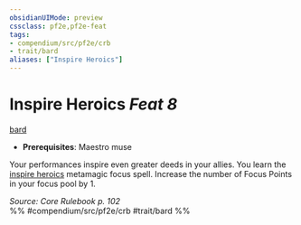 ```yaml
---
obsidianUIMode: preview
cssclass: pf2e,pf2e-feat
tags:
- compendium/src/pf2e/crb
- trait/bard
aliases: ["Inspire Heroics"]
---
```

# Inspire Heroics  *Feat 8*  
[bard](/rules/traits/bard.md)  

- **Prerequisites**: Maestro muse

Your performances inspire even greater deeds in your allies. You learn the [inspire heroics](/compendium/spells/inspire-heroics.md) metamagic focus spell. Increase the number of Focus Points in your focus pool by 1.

*Source: Core Rulebook p. 102*  
%% #compendium/src/pf2e/crb #trait/bard %%